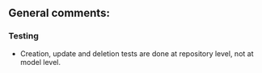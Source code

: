 ## General comments:

### Testing

- Creation, update and deletion tests are done at repository level, not at model level.